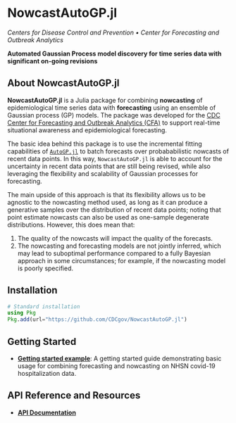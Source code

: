 # NowcastAutoGP.jl

*Centers for Disease Control and Prevention • Center for Forecasting and Outbreak Analytics*

**Automated Gaussian Process model discovery for time series data with significant on-going revisions**


## About NowcastAutoGP.jl

**NowcastAutoGP.jl** is a Julia package for combining **nowcasting** of epidemiological time series data with **forecasting** using an ensemble of Gaussian process (GP) models.
The package was developed for the [CDC Center for Forecasting and Outbreak Analytics (CFA)](https://www.cdc.gov/forecasting/index.html) to support real-time situational awareness and epidemiological forecasting.

The basic idea behind this package is to use the incremental fitting capabilities of [`AutoGP.jl`](https://github.com/probsys/AutoGP.jl) to batch forecasts over probababilistic nowcasts of recent data points. In this way, `NowcastAutoGP.jl` is able to account for the uncertainty in recent data points that are still being revised, while also leveraging the flexibility and scalability of Gaussian processes for forecasting.

The main upside of this approach is that its flexibility allows us to be agnostic to the nowcasting method used, as long as it can produce a generative samples over the distribution of recent data points; noting that point estimate nowcasts can also be used as one-sample degenerate distributions. However, this does mean that:

1. The quality of the nowcasts will impact the quality of the forecasts.
2. The nowcasting and forecasting models are not jointly inferred, which may lead to suboptimal performance compared to a fully Bayesian approach in some circumstances; for example, if the nowcasting model is poorly specified.

## Installation

```julia
# Standard installation
using Pkg
Pkg.add(url="https://github.com/CDCgov/NowcastAutoGP.jl")
```

## Getting Started

- **[Getting started example](vignettes/tutorial.md)**: A getting started guide demonstrating basic usage for combining forecasting and nowcasting on NHSN covid-19 hospitalization data.

## API Reference and Resources

- **[API Documentation](api.md)**
